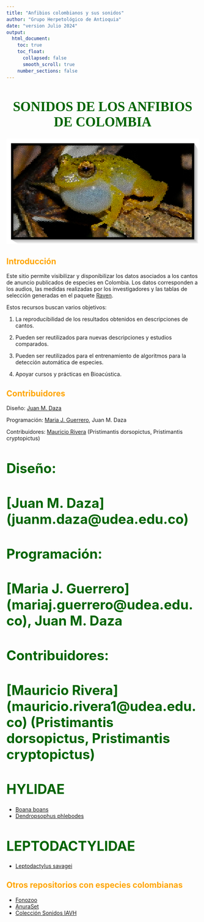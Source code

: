 ```yaml
---
title: "Anfibios colombianos y sus sonidos"
author: "Grupo Herpetológico de Antioquia"
date: "version Julio 2024"
output:
  html_document: 
    toc: true
    toc_float:
      collapsed: false
      smooth_scroll: true
    number_sections: false
---
```


<style>
h1 {
  color: darkgreen;
  font-size: 2.5em;
  font-weight: bold;
}
h2 {
  color: orange;
}
.title {
  font-size: 3em;
  color: darkgreen;
  font-weight: bold;
}
.author {
  font-size: 1.5em;
  color: black;
}
.date {
  font-size: 1.2em;
  color: gray;
}
</style>

<div style="font-family: Times; text-align: center;">
    <h1>SONIDOS DE LOS ANFIBIOS DE COLOMBIA</h1>
    <img src="images/Pristimantis_jaguensis_vitral_marco.png" style="width:20cm;">
</div>



## Introducción

Este sitio permite visibilizar y disponibilizar los datos asociados a los cantos de anuncio publicados de especies en Colombia. Los datos corresponden a los audios, las medidas realizadas por los investigadores y las tablas de selección generadas en el paquete [Raven](https://store.birds.cornell.edu/collections/raven-sound-software).

Estos recursos buscan varios objetivos:

1.  La reproducibilidad de los resultados obtenidos en descripciones de cantos.

2.  Pueden ser reutilizados para nuevas descripciones y estudios comparados.

3.  Pueden ser reutilizados para el entrenamiento de algoritmos para la detección automática de especies.

4.  Apoyar cursos y prácticas en Bioacústica.

## Contribuidores
Diseño:
[Juan M. Daza](juanm.daza@udea.edu.co)

Programación: [Maria J. Guerrero](mariaj.guerrero@udea.edu.co), Juan M. Daza

Contribuidores:
[Mauricio Rivera](mauricio.rivera1@udea.edu.co) (Pristimantis dorsopictus, Pristimantis cryptopictus)

<div>
    <h1>Diseño:</h1>
    <h1>[Juan M. Daza](juanm.daza@udea.edu.co)</h1>
    <h1>Programación:</h1>
    <h1>[Maria J. Guerrero](mariaj.guerrero@udea.edu.co), Juan M. Daza</h1>
    <h1>Contribuidores:</h1>
    <h1>[Mauricio Rivera](mauricio.rivera1@udea.edu.co) (Pristimantis dorsopictus, Pristimantis cryptopictus)</h1>
</div>


# HYLIDAE

- [Boana boans](Boana_boans.md)
- [Dendropsophus phlebodes](Dendropsophus_phlebodes.md)

# LEPTODACTYLIDAE

- [Leptodactylus savagei](Leptodactylus_savagei.md)

## Otros repositorios con especies colombianas
- [Fonozoo](https://www.fonozoo.com/)
- [AnuraSet](https://soundclim.github.io/anuraweb/)
- [Colección Sonidos IAVH](http://colecciones.humboldt.org.co/sonidos/)

